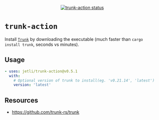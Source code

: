 <p align="center">
  <a href="https://github.com/jetli/trunk-action/actions"><img alt="trunk-action status" src="https://github.com/jetli/trunk-action/workflows/build-test/badge.svg"></a>
</p>

# `trunk-action`

Install [`Trunk`](https://github.com/trunk-rs/trunk) by downloading the
executable (much faster than `cargo install trunk`, seconds vs minutes).

## Usage

```yaml
- uses: jetli/trunk-action@v0.5.1
  with:
    # Optional version of trunk to install(eg. 'v0.21.14', 'latest')
    version: 'latest'
```

## Resources

- https://github.com/trunk-rs/trunk
